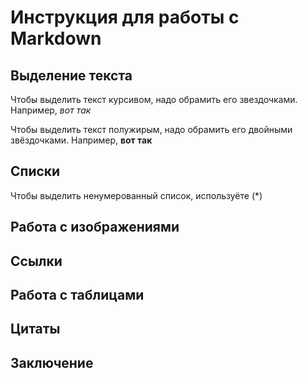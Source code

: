 # Инструкция для работы с Markdown
## Выделение текста

Чтобы выделить текст курсивом, надо обрамить его звездочками. Например, *вот так*

Чтобы выделить текст полужирым, надо обрамить его двойными звёздочками. Например, **вот так**

## Списки

Чтобы выделить ненумерованный список, используёте (*)

## Работа с изображениями
## Ссылки
## Работа с таблицами
## Цитаты
## Заключение